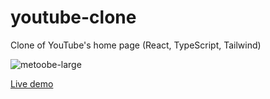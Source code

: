 # youtube-clone
Clone of YouTube's home page (React, TypeScript, Tailwind)

![metoobe-large](https://github.com/andrejs-is-on-the-computer/youtube-clone/assets/63778410/98d06bd6-8c29-446b-8186-30849ece5c04)

[Live demo](https://celadon-dragon-007068.netlify.app/)
